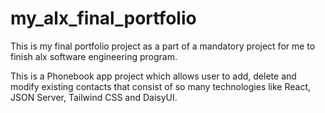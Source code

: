 # my_alx_final_portfolio
This is my final portfolio project as a part of a mandatory project for me to finish alx software engineering program.

This is a Phonebook app project which allows user to add, delete and modify existing contacts that consist of so many technologies like React, JSON Server, Tailwind CSS and DaisyUI.
